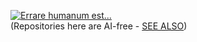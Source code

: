 [![Errare humanum est...](https://github.com/Kyriosity/read-write/blob/main/README+/pencraft/README+/_rsc/_img/AIfree.jpg)](https://github.com/Kyriosity/read-write/blob/main/REAME+/pencraft/README+/opuses/AI-2023.md)\
(Repositories here are AI-free - [SEE ALSO](https://github.com/Kyriosity/read-write/blob/main/readme+/pencraft/readme+/opuses/AI-2023.md))
